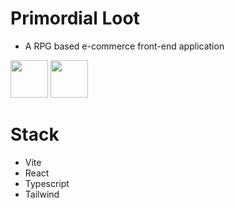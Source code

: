 # Primordial Loot
- A RPG based e-commerce front-end application

<!-- ![Alt text](/output.gif "Title") -->
<img src="/output.gif" height="60" width="60">
<img src="primordialLootDesktop.png" height="60" width="60">

# Stack
- Vite
- React
- Typescript
- Tailwind